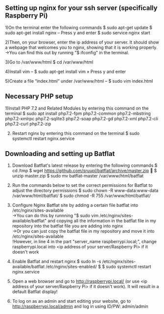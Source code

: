 ## Setting up nginx for your ssh server (specifically Raspberry Pi)

1)On the terminal enter the following commands
$ sudo apt-get update
$ sudo apt-get install nginx 
  – Press y and enter
$ sudo service nginx start

2)Then, on your browser, enter the ip address of your server. It should show a webpage that welcomes you to nginx, showing that it is working properly.
->You can find this out by running "$ ifconfig" in the terminal.

3)Go to /var/www/html 
$ cd /var/www/html

4)Install vim
– $ sudo apt-get install vim
» Press y and enter

5)Create a file “index.html” under /var/www/html
– $ sudo vim index.html

## Necessary PHP setup

1)Install PHP 7.2 and Related Modules by entering this command on the terminal
$ sudo apt install php7.2-fpm php7.2-common php7.2-mbstring php7.2-xmlrpc php7.2-sqlite3 php7.2-soap php7.2-gd php7.2-xml php7.2-cli php7.2-curl php7.2-zip

2) Restart nginx by entering this command on the terminal
$ sudo systemctl restart nginx.service

## Downloading and setting up Batflat

1) Download Batflat's latest release by entering the following commands
$ cd /tmp
$ wget https://github.com/sruupl/batflat/archive/master.zip  $ unzip master.zip
$ sudo mv batflat-master /var/www/html/batflat

2) Run the commands below to set the correct permissions for Batflat to adjust the directory permissions
$ sudo chown -R www-data:www-data /var/www/html/batflat/ 
$ sudo chmod -R 755 /var/www/html/batflat/

3) Configure Nginx Batflat site by adding a certain file batflat into /etc/nginx/sites-available\
->You can do this by runnning "$ sudo vim /etc/nginx/sites-available/batflat" and copying all the information in the batflat file in my repository into the batflat file you are adding into nginx\
->Or you can just copy the batflat file in my repository and move it into /etc/nginx/sites-available\
!However, in line 4 in the part "server_name raspberrypi.local;", change raspberrypi.local into <ip address of your server/Raspberry Pi> if it doesn't work

4) Enable Batflat and restart nginx
$ sudo ln -s /etc/nginx/sites-available/batflat /etc/nginx/sites-enabled/
$ $ sudo systemctl restart nginx.service

5) Open a web browser and go to http://raspberrypi.local/ (or use <ip address of your server/Raspberry Pi> if it doesn't work). It will result in a default Batflat display!

6) To log on as an admin and start editing your website, go to http://raspberrypi.local/admin and log in using ID/PW: admin/admin
